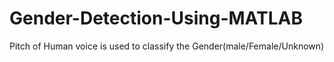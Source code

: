 # Gender-Detection-Using-MATLAB
Pitch of Human voice is used to classify the Gender(male/Female/Unknown)
